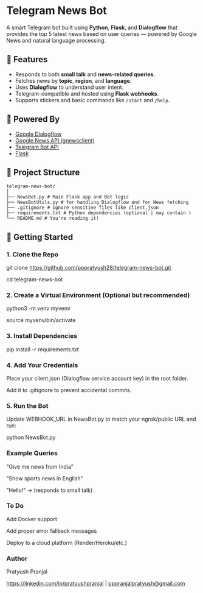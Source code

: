 # Telegram News Bot 

A smart Telegram bot built using **Python**, **Flask**, and **Dialogflow** that provides the top 5 latest news based on user queries — powered by Google News and natural language processing.

## 🔧 Features

- Responds to both **small talk** and **news-related queries**.
- Fetches news by **topic**, **region**, and **language**.
- Uses **Dialogflow** to understand user intent.
- Telegram-compatible and hosted using **Flask webhooks**.
- Supports stickers and basic commands like `/start` and `/help`.

## 🧠 Powered By

- [Google Dialogflow](https://cloud.google.com/dialogflow)
- [Google News API (gnewsclient)](https://github.com/SDM-TIB/gnewsclient)
- [Telegram Bot API](https://core.telegram.org/bots/api)
- [Flask](https://flask.palletsprojects.com/)

## 📁 Project Structure

```
telegram-news-bot/
│
├── NewsBot.py # Main Flask app and Bot logic
├── NewsBotUtils.py # for handling Dialogflow and for News fetching
├── .gitignore # Ignore sensitive files like client.json
├── requirements.txt # Python dependencies (optional | may contain )
└── README.md # You're reading it!
```

## 🚀 Getting Started

### 1. Clone the Repo

git clone https://github.com/pppratyush28/telegram-news-bot.git

cd telegram-news-bot

### 2. Create a Virtual Environment (Optional but recommended)

python3 -m venv myvenv

source myvenv/bin/activate

### 3. Install Dependencies

pip install -r requirements.txt

### 4. Add Your Credentials

Place your client.json (Dialogflow service account key) in the root folder.

Add it to .gitignore to prevent accidental commits.

### 5. Run the Bot

Update WEBHOOK_URL in NewsBot.py to match your ngrok/public URL and run:

python NewsBot.py

### Example Queries
"Give me news from India"

"Show sports news in English"

"Hello!" → (responds to small talk)

### To Do
 Add Docker support

 Add proper error fallback messages

 Deploy to a cloud platform (Render/Heroku/etc.)

### Author
Pratyush Pranjal

https://linkedin.com/in/pratyushpranjal | pppranjalpratyush@gmail.com